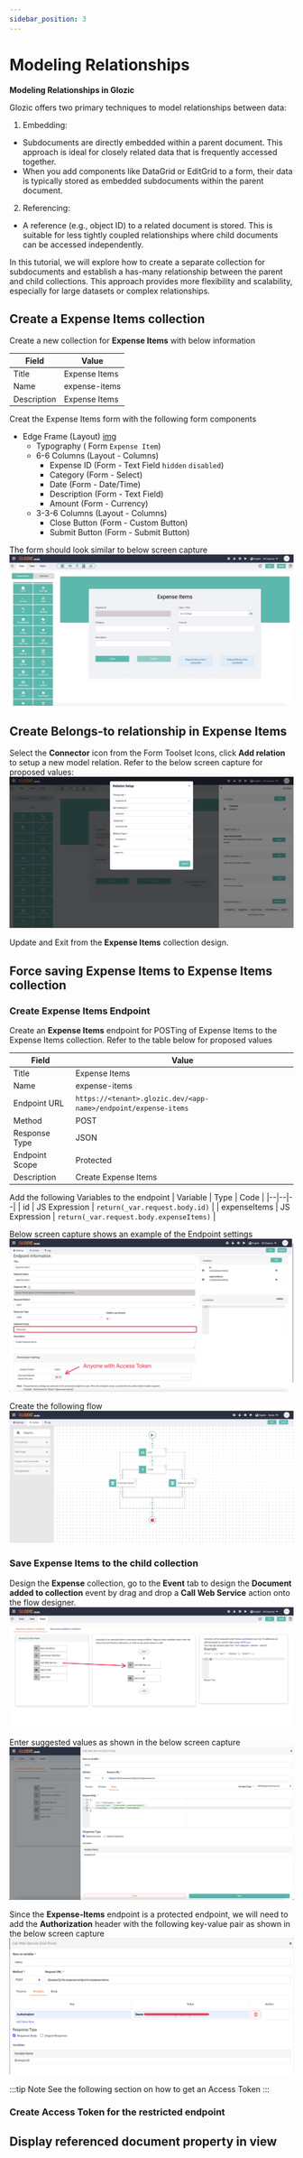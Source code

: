 ```yaml
---
sidebar_position: 3
---
```


# Modeling Relationships

**Modeling Relationships in Glozic**

Glozic offers two primary techniques to model relationships between data:

1. Embedding:

- Subdocuments are directly embedded within a parent document. This approach is ideal for closely related data that is frequently accessed together.
- When you add components like DataGrid or EditGrid to a form, their data is typically stored as embedded subdocuments within the parent document.

2. Referencing:

- A reference (e.g., object ID) to a related document is stored. This is suitable for less tightly coupled relationships where child documents can be accessed independently.

In this tutorial, we will explore how to create a separate collection for subdocuments and establish a has-many relationship between the parent and child collections. This approach provides more flexibility and scalability, especially for large datasets or complex relationships.

## Create a Expense Items collection

Create a new collection for **Expense Items** with below information

| Field | Value |
|--|--|
| Title | Expense Items |
| Name | expense-items |
| Description | Expense Items |

Creat the Expense Items form with the following form components

- Edge Frame (Layout) [img](./img/3-model-expense-edgeframe.png)
  - Typography ( Form `Expense Item`)
  - 6-6 Columns (Layout - Columns)
    - Expense ID (Form - Text Field `hidden` `disabled`)
    - Category (Form - Select)
    - Date (Form - Date/Time)
    - Description (Form - Text Field)
    - Amount (Form - Currency)
  - 3-3-6 Columns (Layout - Columns)
    - Close Button (Form - Custom Button)
    - Submit Button (Form - Submit Button)

The form should look similar to below screen capture
![](./img/3-model-expense-form.png)

## Create Belongs-to relationship in Expense Items

Select the **Connector** icon from the Form Toolset Icons, click **Add relation** to setup a new model relation. Refer to the below screen capture for proposed values:
![](./img/3-model-relation-add.png)

Update and Exit from the **Expense Items** collection design.

## Force saving Expense Items to Expense Items collection

### Create Expense Items Endpoint
Create an **Expense Items** endpoint for POSTing of Expense Items to the Expense Items collection. Refer to the table below for proposed values

| Field | Value |
|--|--|
| Title | Expense Items |
| Name | expense-items |
| Endpoint URL | `https://<tenant>.glozic.dev/<app-name>/endpoint/expense-items` |
| Method | POST |
| Response Type | JSON |
| Endpoint Scope | Protected |
| Description | Create Expense Items |

Add the following Variables to the endpoint
| Variable | Type | Code |
|--|--|--|
| id | JS Expression | `return(_var.request.body.id)` |
| expenseItems | JS Expression | `return(_var.request.body.expenseItems)` |

Below screen capture shows an example of the Endpoint settings
![](./img/3-endpoint-expense-items.png)

Create the following flow
![](./img/3-model-endpoint-flow.png)

### Save Expense Items to the child collection
Design the **Expense** collection, go to the **Event** tab to design the **Document added to collection** event by drag and drop a **Call Web Service** action onto the flow designer.
![](./img/3-expense-event-design-1.png)

Enter suggested values as shown in the below screen capture
![](./img/3-expense-event-design-2.png)

Since the **Expense-Items** endpoint is a protected endpoint, we will need to add the **Authorization** header with the following key-value pair as shown in the below screen capture
![](./img/3-expense-event-design-3.png)

:::tip Note
See the following section on how to get an Access Token
:::

### Create Access Token for the restricted endpoint

## Display referenced document property in view
